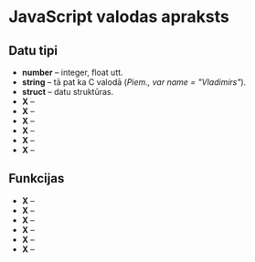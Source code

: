 # JavaScript valodas apraksts

## Datu tipi
- **number** – integer, float utt.  
- **string** – tā pat ka C valodā (*Piem., var name = "Vladimirs"*).  
- **struct** – datu struktūras.  
- **X** –
- **X** –
- **X** –
- **X** –
- **X** –
- **X** –

## Funkcijas
- **X** –
- **X** –
- **X** –
- **X** –
- **X** –
- **X** –
